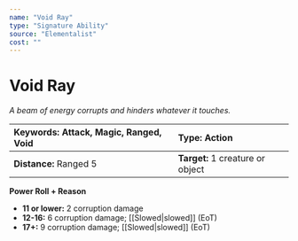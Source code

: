 ```yaml
---
name: "Void Ray"
type: "Signature Ability"
source: "Elementalist"
cost: ""
---
```


# Void Ray

*A beam of energy corrupts and hinders whatever it touches.*

| **Keywords:** Attack, Magic, Ranged, Void | **Type:** Action |
| :-- | :-- |
| **Distance:** Ranged 5 | **Target:** 1 creature or object |

**Power Roll + Reason**

- **11 or lower:** 2 corruption damage
- **12-16:** 6 corruption damage; [[Slowed|slowed]] (EoT)
- **17+:** 9 corruption damage; [[Slowed|slowed]] (EoT)

